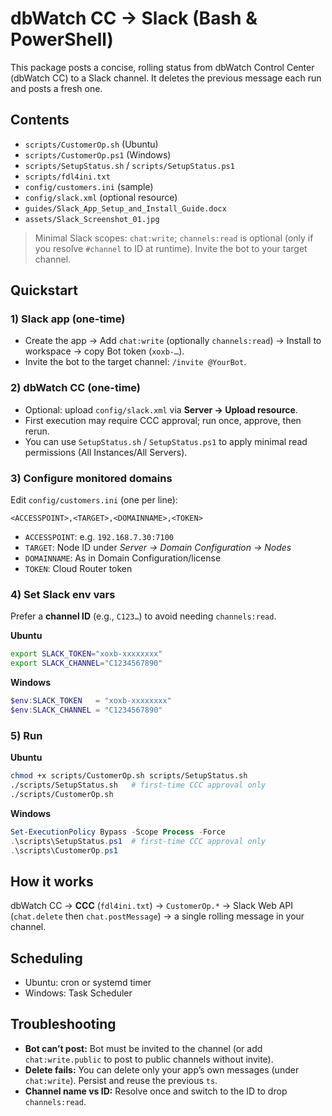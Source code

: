 # dbWatch CC → Slack (Bash & PowerShell)

This package posts a concise, rolling status from dbWatch Control Center (dbWatch CC) to a Slack channel. It deletes the previous message each run and posts a fresh one.

## Contents

- `scripts/CustomerOp.sh` (Ubuntu)
- `scripts/CustomerOp.ps1` (Windows)
- `scripts/SetupStatus.sh` / `scripts/SetupStatus.ps1`
- `scripts/fdl4ini.txt`
- `config/customers.ini` (sample)
- `config/slack.xml` (optional resource)
- `guides/Slack_App_Setup_and_Install_Guide.docx`
- `assets/Slack_Screenshot_01.jpg`

> Minimal Slack scopes: `chat:write`; `channels:read` is optional (only if you resolve `#channel` to ID at runtime). Invite the bot to your target channel.

## Quickstart

### 1) Slack app (one-time)
- Create the app → Add `chat:write` (optionally `channels:read`) → Install to workspace → copy Bot token (`xoxb-…`).
- Invite the bot to the target channel: `/invite @YourBot`.

### 2) dbWatch CC (one-time)
- Optional: upload `config/slack.xml` via **Server → Upload resource**.
- First execution may require CCC approval; run once, approve, then rerun.
- You can use `SetupStatus.sh` / `SetupStatus.ps1` to apply minimal read permissions (All Instances/All Servers).

### 3) Configure monitored domains
Edit `config/customers.ini` (one per line):
```
<ACCESSPOINT>,<TARGET>,<DOMAINNAME>,<TOKEN>
```
- `ACCESSPOINT`: e.g. `192.168.7.30:7100`
- `TARGET`: Node ID under *Server → Domain Configuration → Nodes*
- `DOMAINNAME`: As in Domain Configuration/license
- `TOKEN`: Cloud Router token

### 4) Set Slack env vars
Prefer a **channel ID** (e.g., `C123…`) to avoid needing `channels:read`.

**Ubuntu**
```bash
export SLACK_TOKEN="xoxb-xxxxxxxx"
export SLACK_CHANNEL="C1234567890"
```

**Windows**
```powershell
$env:SLACK_TOKEN   = "xoxb-xxxxxxxx"
$env:SLACK_CHANNEL = "C1234567890"
```

### 5) Run

**Ubuntu**
```bash
chmod +x scripts/CustomerOp.sh scripts/SetupStatus.sh
./scripts/SetupStatus.sh   # first-time CCC approval only
./scripts/CustomerOp.sh
```

**Windows**
```powershell
Set-ExecutionPolicy Bypass -Scope Process -Force
.\scripts\SetupStatus.ps1  # first-time CCC approval only
.\scripts\CustomerOp.ps1
```

## How it works
dbWatch CC → **CCC** (`fdl4ini.txt`) → `CustomerOp.*` → Slack Web API (`chat.delete` then `chat.postMessage`) → a single rolling message in your channel.

## Scheduling
- Ubuntu: cron or systemd timer
- Windows: Task Scheduler

## Troubleshooting
- **Bot can’t post:** Bot must be invited to the channel (or add `chat:write.public` to post to public channels without invite).
- **Delete fails:** You can delete only your app’s own messages (under `chat:write`). Persist and reuse the previous `ts`.
- **Channel name vs ID:** Resolve once and switch to the ID to drop `channels:read`.
